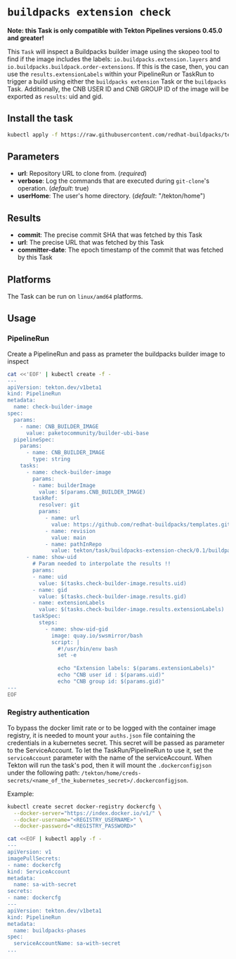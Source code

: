 # `buildpacks extension check`

**Note: this Task is only compatible with Tekton Pipelines versions 0.45.0 and greater!**

This `Task` will inspect a Buildpacks builder image using the skopeo tool
to find if the image includes the labels: `io.buildpacks.extension.layers` and `io.buildpacks.buildpack.order-extensions`.
If this is the case, then, you can use the `results.extensionLabels` within your PipelineRun or TaskRun to
trigger a build using either the `buildpacks extension` Task or the `buildpacks` Task.
Additionally, the CNB USER ID and CNB GROUP ID of the image will be exported as `results`: uid and gid.


## Install the task

```bash
kubectl apply -f https://raw.githubusercontent.com/redhat-buildpacks/templates/main/tekton/task/buildpacks-extension-check/01/buildpacks-extension-check.yaml
```

## Parameters

* **url**: Repository URL to clone from. (_required_)
* **verbose**: Log the commands that are executed during `git-clone`'s operation. (_default_: true)
* **userHome**: The user's home directory. (_default_: "/tekton/home")

## Results

* **commit**: The precise commit SHA that was fetched by this Task
* **url**: The precise URL that was fetched by this Task
* **committer-date**: The epoch timestamp of the commit that was fetched by this Task

## Platforms

The Task can be run on `linux/amd64` platforms.

## Usage

### PipelineRun

Create a PipelineRun and pass as prameter the buildpacks builder image to inspect

```bash
cat <<'EOF' | kubectl create -f -
---
apiVersion: tekton.dev/v1beta1
kind: PipelineRun
metadata:
  name: check-builder-image
spec:
  params:
    - name: CNB_BUILDER_IMAGE
      value: paketocommunity/builder-ubi-base
  pipelineSpec:
    params:
      - name: CNB_BUILDER_IMAGE
        type: string
    tasks:
      - name: check-builder-image
        params:
        - name: builderImage
          value: $(params.CNB_BUILDER_IMAGE)
        taskRef:
          resolver: git
          params:
            - name: url
              value: https://github.com/redhat-buildpacks/templates.git
            - name: revision
              value: main
            - name: pathInRepo
              value: tekton/task/buildpacks-extension-check/0.1/buildpacks-extension-check.yaml
      - name: show-uid
        # Param needed to interpolate the results !!
        params:
        - name: uid
          value: $(tasks.check-builder-image.results.uid)
        - name: gid
          value: $(tasks.check-builder-image.results.gid)
        - name: extensionLabels
          value: $(tasks.check-builder-image.results.extensionLabels)
        taskSpec:
          steps:
            - name: show-uid-gid
              image: quay.io/swsmirror/bash
              script: |
                #!/usr/bin/env bash
                set -e
  
                echo "Extension labels: $(params.extensionLabels)"
                echo "CNB user id : $(params.uid)"
                echo "CNB group id: $(params.gid)"
--- 
EOF
```

### Registry authentication

To bypass the docker limit rate or to be logged with the container image registry, it is needed to mount your `auths.json` file containing the credentials in a kubernetes secret. This secret will be passed as parameter to the ServiceAccount. To let the TaskRun/PipelineRun to use it, set the `serviceAccount` parameter with the name of the serviceAccount.
When Tekton will run the task's pod, then it will mount the `.dockerconfigjson` under the following path: `/tekton/home/creds-secrets/<name_of_the_kubernetes_secret>/.dockerconfigjson`.

Example:
```bash
kubectl create secret docker-registry dockercfg \
  --docker-server="https://index.docker.io/v1/" \
  --docker-username="<REGISTRY_USERNAME>" \
  --docker-password="<REGISTRY_PASSWORD>"

cat <<EOF | kubectl apply -f -
---  
apiVersion: v1
imagePullSecrets:
- name: dockercfg
kind: ServiceAccount
metadata:
  name: sa-with-secret
secrets:
- name: dockercfg
---
apiVersion: tekton.dev/v1beta1
kind: PipelineRun
metadata:
  name: buildpacks-phases
spec:
  serviceAccountName: sa-with-secret
...  
```